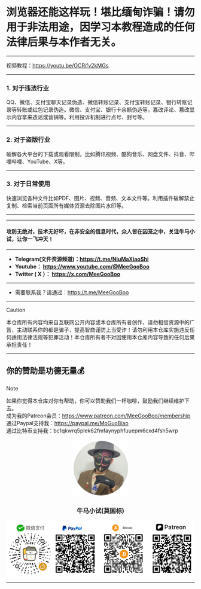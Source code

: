 # 浏览器还能这样玩！堪比缅甸诈骗！请勿用于非法用途，因学习本教程造成的任何法律后果与本作者无关。



****

视频教程：https://youtu.be/OCRifv2kMGs

****

### 1. 对于违法行业

QQ、微信、支付宝聊天记录伪造、微信转账记录、支付宝转账记录、银行转账记录等转账或红包记录伪造。微信、支付宝、银行卡余额伪造等，篡改评论、篡改显示内容拿来造谣或营销等。利用投诉机制进行点号、封号等。

****

### 2.  对于盗版行业

破解各大平台的下载或观看限制，比如腾讯视频、酷狗音乐、网盘文件、抖音、哔哩哔哩、YouTube、X等。

****

### 3. 对于日常使用

快速浏览各种文件比如PDF、图片、视频、音频、文本文件等。利用插件破解禁止复制、检索当前页面所有媒体资源去除图片水印等。

****

















****

#### 攻防无绝对，技术无好坏，在非安全的信息时代，众人皆在囚笼之中，关注牛马小试，让你一飞冲天！

****

- **Telegram(文件资源频道)：https://t.me/NiuMaXiaoShi**
- **Youtube：  https://www.youtube.com/@MeeGooBoo**
- **Twitter ( X ）：  https://x.com/MeeGooBoo**

****
- 需要联系我？请通过：https://t.me/MeeGooBoo
****

> [!CAUTION]
>
> 本仓库所有内容均来自互联网公开内容或本仓库所有者创作，请勿相信资源中的广告，主动联系你的都是骗子，提高智商谨防上当受诈！请勿利用本仓库实施违反任何适用法律法规等犯罪活动！本仓库所有者不对因使用本仓库内容导致的任何后果承担责任！

****

## 你的赞助是功德无量💰

> [!NOTE]
>
> 如果你觉得本仓库对你有帮助，你可以赞助我们一杯咖啡，鼓励我们继续维护下去。<br>
> 成为我的Patreon会员：https://www.patreon.com/MeeGooBoo/membership<br>
> 通过Paypal支持我：https://paypal.me/MoGuoBiao<br>
> 通过比特币支持我：bc1qkwrq5plek62fmfaynyphfuuepm6cxd4fsh5wrp



<p align="center" >
    <img src="https://raw.githubusercontent.com/MeeGooBoo/2025/refs/heads/main/static/imgs/logo.png" width="150">
    <h3 align="center">牛马小试(莫国标)</h3>
    <p align="center">
        <img src="https://raw.githubusercontent.com/MeeGooBoo/2025/refs/heads/main/static/imgs/pays.png">
    </p>
</p>

****
